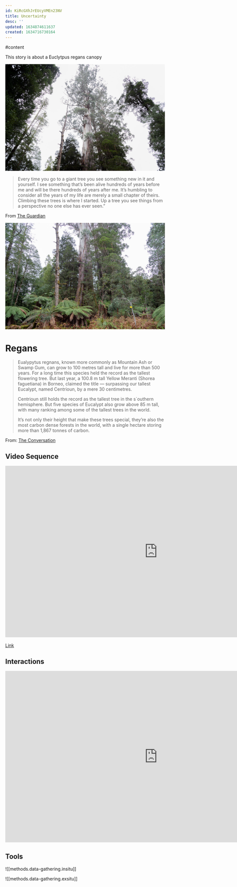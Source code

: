 ```yaml
---
id: KiRcGXhJrEUcyVMEn23NV
title: Uncertainty
desc: ''
updated: 1634874611637
created: 1634716730164
---
```

#content

This story is about a Euclytpus regans canopy


![](/assets/images/2021-10-20-15-40-56.png)

>Every time you go to a giant tree you see something new in it and yourself. I see something that’s been alive hundreds of years before me and will be there hundreds of years after me. It’s humbling to consider all the years of my life are merely a small chapter of theirs. Climbing these trees is where I started. Up a tree you see things from a perspective no one else has ever seen.”

From [The Guardian](https://www.theguardian.com/environment/2019/dec/15/tasmanias-flowering-giants-we-will-never-see-such-trees-again)


![](/assets/images/2021-10-20-15-46-18.png)

# Regans
>Eualypytus regnans, known more commonly as Mountain Ash or Swamp Gum, can grow to 100 metres tall and live for more than 500 years. For a long time this species held the record as the tallest flowering tree. But last year, a 100.8 m tall Yellow Meranti (Shorea faguetiana) in Borneo, claimed the title — surpassing our tallest Eucalypt, named Centrioun, by a mere 30 centimetres.
>
>Centrioun still holds the record as the tallest tree in the s`outhern hemisphere. But five species of Eucalypt also grow above 85 m tall, with many ranking among some of the tallest trees in the world.
>
>It’s not only their height that make these trees special, they’re also the most carbon dense forests in the world, with a single hectare storing more than 1,867 tonnes of carbon.

From: [The Conversation](https://theconversation.com/photos-from-the-field-capturing-the-grandeur-and-heartbreak-of-tasmanias-giant-trees-144743)

## Video Sequence

<iframe src="https://player.vimeo.com/video/636786544?h=620bb2b7e0&amp;badge=0&amp;autopause=0&amp;player_id=0&amp;app_id=58479" width="960" height="540" frameborder="0" allow="autoplay; fullscreen; picture-in-picture" allowfullscreen title="full sequence"></iframe>

[Link](https://player.vimeo.com/video/636786544)

## Interactions

<iframe width="960" height="540" src="https://www.julianrutten.com/testLand/testLand/styx.html" frameborder="0" allowfullscreen></iframe>

## Tools

![[methods.data-gathering.insitu]]

![[methods.data-gathering.exsitu]]
